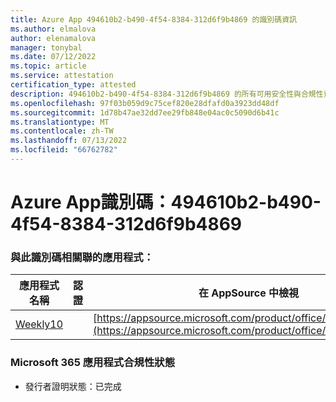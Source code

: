 ```yaml
---
title: Azure App 494610b2-b490-4f54-8384-312d6f9b4869 的識別碼資訊
ms.author: elmalova
author: elenamalova
manager: tonybal
ms.date: 07/12/2022
ms.topic: article
ms.service: attestation
certification_type: attested
description: 494610b2-b490-4f54-8384-312d6f9b4869 的所有可用安全性與合規性資訊。
ms.openlocfilehash: 97f03b059d9c75cef820e28dfafd0a3923dd48df
ms.sourcegitcommit: 1d78b47ae32dd7ee29fb848e04ac0c5090d6b41c
ms.translationtype: MT
ms.contentlocale: zh-TW
ms.lasthandoff: 07/13/2022
ms.locfileid: "66762782"
---
```

# <a name="azure-app-id-494610b2-b490-4f54-8384-312d6f9b4869"></a>Azure App識別碼：494610b2-b490-4f54-8384-312d6f9b4869


### <a name="apps-associated-with-this-id"></a>與此識別碼相關聯的應用程式：
| **應用程式名稱** | **認證** | **在 AppSource 中檢視** |
|--------------|---------------|-----------------------|
| [Weekly10](../forward/WA200001441.md) |  | [https://appsource.microsoft.com/product/office/WA200001441](https://appsource.microsoft.com/product/office/WA200001441) |

### <a name="microsoft-365-app-compliance-status"></a>Microsoft 365 應用程式合規性狀態
- 發行者證明狀態：已完成
